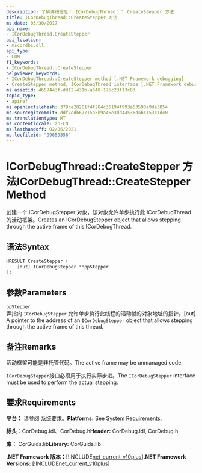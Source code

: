 ```yaml
---
description: 了解详细信息： ICorDebugThread：： CreateStepper 方法
title: ICorDebugThread::CreateStepper 方法
ms.date: 03/30/2017
api_name:
- ICorDebugThread.CreateStepper
api_location:
- mscordbi.dll
api_type:
- COM
f1_keywords:
- ICorDebugThread::CreateStepper
helpviewer_keywords:
- ICorDebugThread::CreateStepper method [.NET Framework debugging]
- CreateStepper method, ICorDebugThread interface [.NET Framework debugging]
ms.assetid: 4657443f-dd12-431b-a648-175c23f13c83
topic_type:
- apiref
ms.openlocfilehash: 378ce28281f4f284c36194f993a53598a9de3854
ms.sourcegitcommit: ddf7edb67715a5b9a45e3dd44536dabc153c1de0
ms.translationtype: MT
ms.contentlocale: zh-CN
ms.lasthandoff: 02/06/2021
ms.locfileid: "99659356"
---
```

# <a name="icordebugthreadcreatestepper-method"></a><span data-ttu-id="dc280-103">ICorDebugThread::CreateStepper 方法</span><span class="sxs-lookup"><span data-stu-id="dc280-103">ICorDebugThread::CreateStepper Method</span></span>

<span data-ttu-id="dc280-104">创建一个 ICorDebugStepper 对象，该对象允许单步执行此 ICorDebugThread 的活动框架。</span><span class="sxs-lookup"><span data-stu-id="dc280-104">Creates an ICorDebugStepper object that allows stepping through the active frame of this ICorDebugThread.</span></span>  
  
## <a name="syntax"></a><span data-ttu-id="dc280-105">语法</span><span class="sxs-lookup"><span data-stu-id="dc280-105">Syntax</span></span>  
  
```cpp  
HRESULT CreateStepper (  
    [out] ICorDebugStepper **ppStepper  
);  
```  
  
## <a name="parameters"></a><span data-ttu-id="dc280-106">参数</span><span class="sxs-lookup"><span data-stu-id="dc280-106">Parameters</span></span>  

 `ppStepper`  
 <span data-ttu-id="dc280-107">弄指向 `ICorDebugStepper` 允许单步执行此线程的活动帧的对象地址的指针。</span><span class="sxs-lookup"><span data-stu-id="dc280-107">[out] A pointer to the address of an `ICorDebugStepper` object that allows stepping through the active frame of this thread.</span></span>  
  
## <a name="remarks"></a><span data-ttu-id="dc280-108">备注</span><span class="sxs-lookup"><span data-stu-id="dc280-108">Remarks</span></span>  

 <span data-ttu-id="dc280-109">活动框架可能是非托管代码。</span><span class="sxs-lookup"><span data-stu-id="dc280-109">The active frame may be unmanaged code.</span></span>  
  
 <span data-ttu-id="dc280-110">`ICorDebugStepper`接口必须用于执行实际步进。</span><span class="sxs-lookup"><span data-stu-id="dc280-110">The `ICorDebugStepper` interface must be used to perform the actual stepping.</span></span>  
  
## <a name="requirements"></a><span data-ttu-id="dc280-111">要求</span><span class="sxs-lookup"><span data-stu-id="dc280-111">Requirements</span></span>  

 <span data-ttu-id="dc280-112">**平台：** 请参阅 [系统要求](../../get-started/system-requirements.md)。</span><span class="sxs-lookup"><span data-stu-id="dc280-112">**Platforms:** See [System Requirements](../../get-started/system-requirements.md).</span></span>  
  
 <span data-ttu-id="dc280-113">**标头**：CorDebug.idl、CorDebug.h</span><span class="sxs-lookup"><span data-stu-id="dc280-113">**Header:** CorDebug.idl, CorDebug.h</span></span>  
  
 <span data-ttu-id="dc280-114">**库：** CorGuids.lib</span><span class="sxs-lookup"><span data-stu-id="dc280-114">**Library:** CorGuids.lib</span></span>  
  
 <span data-ttu-id="dc280-115">**.NET Framework 版本：**[!INCLUDE[net_current_v10plus](../../../../includes/net-current-v10plus-md.md)]</span><span class="sxs-lookup"><span data-stu-id="dc280-115">**.NET Framework Versions:** [!INCLUDE[net_current_v10plus](../../../../includes/net-current-v10plus-md.md)]</span></span>
